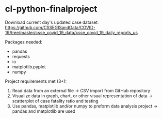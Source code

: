 # cl-python-finalproject
 
Download current day's updated case dataset:
 https://github.com/CSSEGISandData/COVID-19/tree/master/csse_covid_19_data/csse_covid_19_daily_reports_us

Packages needed:
- pandas
- requests
- io
- matplotlib.pyplot
- numpy



 Project requirements met (3+):
 1. Read data from an external file -> CSV import from GitHub repository
 2. Visualize data in graph, chart, or other visual representation of data -> scatterplot of case fatality ratio and testing
 3. Use pandas, matplotlib and/or numpy to preform data analysis project -> pandas and matplotlib are used